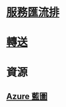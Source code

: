 # [服務匯流排](/azure/service-bus-messaging)
# [轉送](/azure/service-bus-relay)
# 資源
## [Azure 藍圖](https://azure.microsoft.com/roadmap/)
